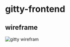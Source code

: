 # gitty-frontend

## wireframe
![gitty wirefram](https://user-images.githubusercontent.com/54861487/85274511-ab4bf080-b49c-11ea-88e0-a7e7277cae7d.png)
